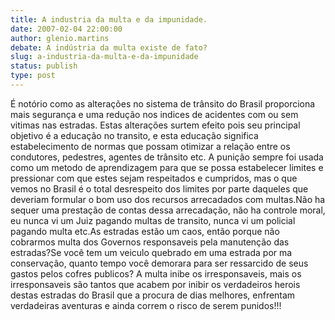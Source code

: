 ```yaml
---
title: A industria da multa e da impunidade.
date: 2007-02-04 22:00:00
author: glenio.martins
debate: A indústria da multa existe de fato?
slug: a-industria-da-multa-e-da-impunidade
status: publish 
type: post
---
```


É notório como as alterações no sistema de trânsito do Brasil proporciona mais segurança e uma redução nos indices de acidentes com ou sem vitimas nas estradas. Estas alterações surtem efeito pois seu principal objetivo é a educação no transito, e esta educação significa estabelecimento de normas que possam otimizar a relação entre os condutores, pedestres, agentes de trânsito etc. A punição sempre foi usada como um metodo de aprendizagem para que se possa estabelecer limites e pressionar com que estes sejam respeitados e cumpridos, mas o que vemos no Brasil é o total desrespeito dos limites por parte daqueles que deveriam formular o bom uso dos recursos arrecadados com multas.Não ha sequer uma prestação de contas dessa arrecadação, não ha controle moral, eu nunca vi um Juiz pagando multas de transito, nunca vi um policial pagando multa etc.As estradas estão um caos, então porque não cobrarmos multa dos Governos responsaveis pela manutenção das estradas?Se você tem um veiculo quebrado em uma estrada por ma conservação, quanto tempo você demorara para ser ressarcido de seus gastos pelos cofres publicos? A multa inibe os irresponsaveis, mais os irresponsaveis são tantos que acabem por inibir os verdadeiros herois destas estradas do Brasil que a procura de dias melhores, enfrentam verdadeiras aventuras e ainda correm o risco de serem punidos!!!
